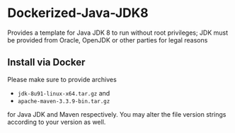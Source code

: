 # Dockerized-Java-JDK8
Provides a template for Java JDK 8 to run without root privileges; JDK must be provided from Oracle, OpenJDK or other parties for legal reasons

## Install via Docker
Please make sure to provide archives
- `jdk-8u91-linux-x64.tar.gz` and
- `apache-maven-3.3.9-bin.tar.gz`

for Java JDK and Maven respectively. You may alter the file version strings according to your version as well.
